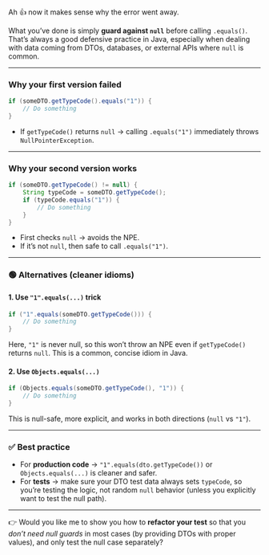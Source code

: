 Ah 👍 now it makes sense why the error went away.

What you’ve done is simply **guard against `null`** before calling `.equals()`.
That’s always a good defensive practice in Java, especially when dealing with data coming from DTOs, databases, or external APIs where `null` is common.

---

### Why your first version failed

```java
if (someDTO.getTypeCode().equals("1")) {
    // Do something
}
```

* If `getTypeCode()` returns `null` → calling `.equals("1")` immediately throws `NullPointerException`.

---

### Why your second version works

```java
if (someDTO.getTypeCode() != null) {
    String typeCode = someDTO.getTypeCode();
    if (typeCode.equals("1")) {
        // Do something
    }
}
```

* First checks `null` → avoids the NPE.
* If it’s not `null`, then safe to call `.equals("1")`.

---

### 🟢 Alternatives (cleaner idioms)

#### 1. Use `"1".equals(...)` trick

```java
if ("1".equals(someDTO.getTypeCode())) {
    // Do something
}
```

Here, `"1"` is never null, so this won’t throw an NPE even if `getTypeCode()` returns `null`.
This is a common, concise idiom in Java.

#### 2. Use `Objects.equals(...)`

```java
if (Objects.equals(someDTO.getTypeCode(), "1")) {
    // Do something
}
```

This is null-safe, more explicit, and works in both directions (`null` vs `"1"`).

---

### ✅ Best practice

* For **production code** → `"1".equals(dto.getTypeCode())` or `Objects.equals(...)` is cleaner and safer.
* For **tests** → make sure your DTO test data always sets `typeCode`, so you’re testing the logic, not random `null` behavior (unless you explicitly want to test the null path).

---

👉 Would you like me to show you how to **refactor your test** so that you *don’t need null guards* in most cases (by providing DTOs with proper values), and only test the null case separately?
